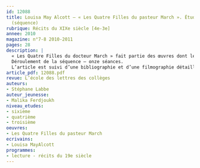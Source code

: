 ```yaml
---
id: 12088
title: Louisa May Alcott – « Les Quatre Filles du pasteur March ». Étude intégrale
  (séquence)
rubrique: Récits du XIXe siècle [4e-3e]
annee: 2010
magazine: n°7-8 2010-2011
pages: 28
description: |
  « Les Quatre Filles du docteur March » fait partie des œuvres dont les Instructions officielles préconisent la lecture à l’école élémentaire (cycle 3). Ce roman, rebaptisé « Les Quatre Filles du pasteur March » par Malika Ferdjoukh, traductrice de l’édition parue dans la collection « Classiques abrégés » (L’École des loisirs, 2010) fait désormais partie du patrimoine littéraire mondial et peut, à ce titre, intéresser aussi les collégiens. Il propose, en effet, un récit complexe qui peut très bien servir, en fin de sixième, à approfondir l’art de conter qui aura été abordé, en cours d’année. Mais il peut également intéresser des classes de quatrième dans la mesure où il ne prend pleinement son sens que dans le contexte des luttes idéologiques du XIXe siècle – féminisme, antiesclavagisme, importance du protestantisme... De la même manière, il peut aussi faire partie de ces « romans d’enfance ou d’adolescence » que les nouvelles Instructions officielles invitent à explorer en troisième.
  Déroulement de la séquence – onze séances.
  L’article est suivi d’une bibliographie et d’une filmographie détaillées sur le mythe des quatre filles March.
article_pdf: 12088.pdf
revue: L’école des lettres des collèges
auteurs:
- Stéphane Labbe
auteur_jeunesse:
- Malika Ferdjoukh
niveau_etudes:
- sixième
- quatrième
- troisième
oeuvres:
- Les Quatre Filles du pasteur March
ecrivains:
- Louisa MayAlcott
programmes:
- lecture - récits du 19e siècle
---
```

